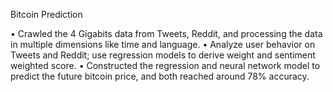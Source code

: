 Bitcoin Prediction

• Crawled the 4 Gigabits data from Tweets, Reddit, and processing the data in multiple dimensions like time and language.
• Analyze user behavior on Tweets and Reddit; use regression models to derive weight and sentiment weighted score.
• Constructed the regression and neural network model to predict the future bitcoin price, and both reached around 78% accuracy.
